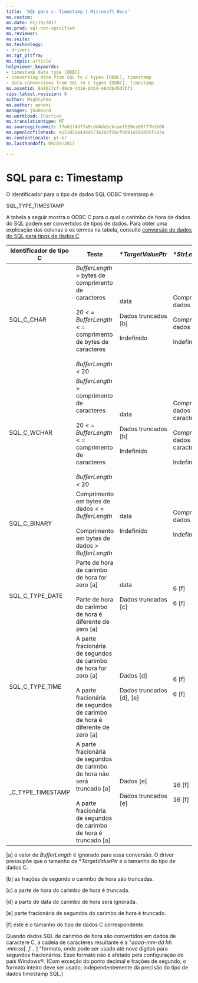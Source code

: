 ```yaml
---
title: 'SQL para c: Timestamp | Microsoft Docs'
ms.custom: 
ms.date: 01/19/2017
ms.prod: sql-non-specified
ms.reviewer: 
ms.suite: 
ms.technology:
- drivers
ms.tgt_pltfrm: 
ms.topic: article
helpviewer_keywords:
- timestamp data type [ODBC]
- converting data from SQL to C types [ODBC], timestamp
- data conversions from SQL to C types [ODBC], timestamp
ms.assetid: 6a0617cf-d8c0-4316-8bb4-e6ddb45d7bf1
caps.latest.revision: 8
author: MightyPen
ms.author: genemi
manager: jhubbard
ms.workload: Inactive
ms.translationtype: MT
ms.sourcegitcommit: f7e6274d77a9cdd4de6cbcaef559ca99f77b3608
ms.openlocfilehash: a551d51a434d17162a5f5bcf0091e593d25f283a
ms.contentlocale: pt-br
ms.lasthandoff: 09/09/2017

---
```

# <a name="sql-to-c-timestamp"></a>SQL para c: Timestamp
O identificador para o tipo de dados SQL ODBC timestamp é:  
  
 SQL_TYPE_TIMESTAMP  
  
 A tabela a seguir mostra o ODBC C para o qual o carimbo de hora de dados do SQL podem ser convertidos de tipos de dados. Para obter uma explicação das colunas e os termos na tabela, consulte [conversão de dados do SQL para tipos de dados C](../../../odbc/reference/appendixes/converting-data-from-sql-to-c-data-types.md).  
  
|Identificador de tipo C|Teste|**TargetValuePtr*|**StrLen_or_IndPtr*|SQLSTATE|  
|-----------------------|----------|------------------------|----------------------------|--------------|  
|SQL_C_CHAR|*BufferLength* > bytes de comprimento de caracteres<br /><br /> 20 < = *BufferLength* < = comprimento de bytes de caracteres<br /><br /> *BufferLength* < 20|data<br /><br /> Dados truncados [b]<br /><br /> Indefinido|Comprimento dos dados em bytes<br /><br /> Comprimento dos dados em bytes<br /><br /> Indefinido|n/d<br /><br /> 01004<br /><br /> 22003|  
|SQL_C_WCHAR|*BufferLength* > comprimento de caracteres<br /><br /> 20 < = *BufferLength* < = comprimento de caracteres<br /><br /> *BufferLength* < 20|data<br /><br /> Dados truncados [b]<br /><br /> Indefinido|Comprimento dos dados em caracteres<br /><br /> Comprimento dos dados em caracteres<br /><br /> Indefinido|n/d<br /><br /> 01004<br /><br /> 22003|  
|SQL_C_BINARY|Comprimento em bytes de dados < = *BufferLength*<br /><br /> Comprimento em bytes de dados > *BufferLength*|data<br /><br /> Indefinido|Comprimento dos dados em bytes<br /><br /> Indefinido|n/d<br /><br /> 22003|  
|SQL_C_TYPE_DATE|Parte de hora de carimbo de hora for zero [a]<br /><br /> Parte de hora do carimbo de hora é diferente de zero [a]|data<br /><br /> Dados truncados [c]|6 [f]<br /><br /> 6 [f]|n/d<br /><br /> 01S07|  
|SQL_C_TYPE_TIME|A parte fracionária de segundos de carimbo de hora for zero [a]<br /><br /> A parte fracionária de segundos de carimbo de hora é diferente de zero [a]|Dados [d]<br /><br /> Dados truncados [d], [e]|6 [f]<br /><br /> 6 [f]|n/d<br /><br /> 01S07|  
_C_TYPE_TIMESTAMP|A parte fracionária de segundos de carimbo de hora não será truncado [a]<br /><br /> A parte fracionária de segundos de carimbo de hora é truncado [a]|Dados [e]<br /><br /> Dados truncados [e]|16 [f]<br /><br /> 16 [f]|n/d<br /><br /> 01S07|  
  
 [a] o valor de *BufferLength* é ignorado para essa conversão. O driver pressupõe que o tamanho de **TargetValuePtr* é o tamanho do tipo de dados C.  
  
 [b] as frações de segundo o carimbo de hora são truncadas.  
  
 [c] a parte de hora do carimbo de hora é truncada.  
  
 [d] a parte de data do carimbo de hora será ignorada.  
  
 [e] parte fracionária de segundos do carimbo de hora é truncado.  
  
 [f] este é o tamanho do tipo de dados C correspondente.  
  
 Quando dados SQL de carimbo de hora são convertidos em dados de caractere C, a cadeia de caracteres resultante é a "*aaaa*-*mm*-*dd* *hh* :*mm*:*ss*[. *f...* ] "formato, onde pode ser usado até nove dígitos para segundos fracionários. Esse formato não é afetado pela configuração de país Windows®. (Com exceção do ponto decimal e frações de segundo, o formato inteiro deve ser usado, independentemente da precisão do tipo de dados timestamp SQL.)

